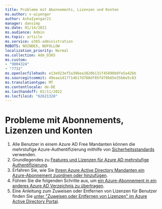 ```yaml
---
title: Probleme mit Abonnements, Lizenzen und Konten
ms.author: v-aiyengar
author: AshaIyengar21
manager: dansimp
ms.date: 01/14/2021
ms.audience: Admin
ms.topic: article
ms.service: o365-administration
ROBOTS: NOINDEX, NOFOLLOW
localization_priority: Normal
ms.collection: Adm_O365
ms.custom:
- "9004324"
- "7732"
ms.openlocfilehash: e13e923ef5a396ea3820b131f45890b9fe5a42bb
ms.sourcegitcommit: 49eaa1417714617d768df85fd79b65e35b6e5c83
ms.translationtype: MT
ms.contentlocale: de-DE
ms.lasthandoff: 02/11/2022
ms.locfileid: "62621328"
---
```

# <a name="issues-with-subscriptions-licenses-and-accounts"></a>Probleme mit Abonnements, Lizenzen und Konten

1. Alle Benutzer in einem Azure AD Free Mandanten können die mehrstufige Azure-Authentifizierung mithilfe von [Sicherheitsstandards](https://docs.microsoft.com/azure/active-directory/fundamentals/concept-fundamentals-security-defaults) verwenden.
1. Grundlegendes zu [Features und Lizenzen für Azure AD mehrstufige Authentifizierung](https://docs.microsoft.com/azure/active-directory/authentication/concept-mfa-licensing).
1. Erfahren Sie, wie Sie [Ihrem Azure Active Directory Mandanten ein Azure-Abonnement zuordnen oder hinzufügen](https://docs.microsoft.com/azure/active-directory/fundamentals/active-directory-how-subscriptions-associated-directory).
1. Führen Sie die folgenden Schritte aus, um [ein Azure-Abonnement in ein anderes Azure AD Verzeichnis zu übertragen](https://docs.microsoft.com/azure/role-based-access-control/transfer-subscription).
1. Eine Anleitung zum Zuweisen oder Entfernen von Lizenzen für Benutzer finden Sie [unter "Zuweisen oder Entfernen von Lizenzen" im Azure Active Directory Portal](https://docs.microsoft.com/azure/active-directory/fundamentals/license-users-groups).